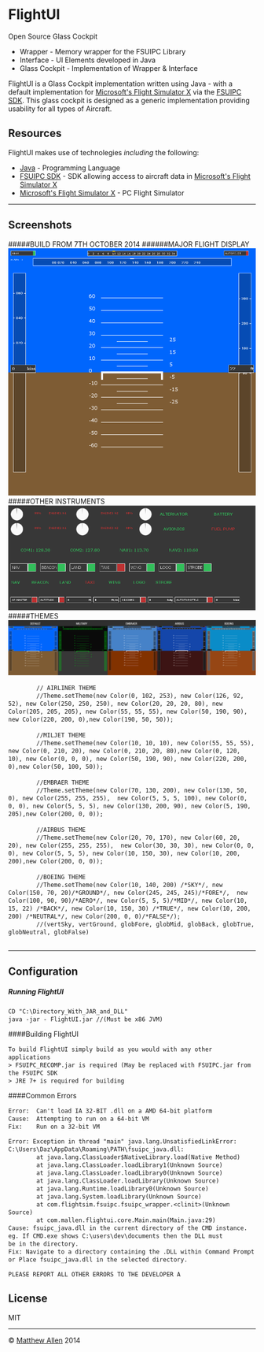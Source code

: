 FlightUI 
=========
Open Source Glass Cockpit

  - Wrapper - Memory wrapper for the FSUIPC Library
  - Interface - UI Elements developed in Java
  - Glass Cockpit - Implementation of Wrapper & Interface

FlightUI is a Glass Cockpit implementation written using Java - with a default implementation for [Microsoft's Flight Simulator X] via the [FSUIPC SDK]. This glass cockpit is designed as a generic implementation providing usability for all types of Aircraft.


Resources
-----------

FlightUI makes use of technolegies *including* the following:
* [Java] - Programming Language
* [FSUIPC SDK] - SDK allowing access to aircraft data in [Microsoft's Flight Simulator X]
* [Microsoft's Flight Simulator X] - PC Flight Simulator


---
Screenshots
---
#####BUILD FROM 7TH OCTOBER 2014
######MAJOR FLIGHT DISPLAY
![FlightUI Screenshot as of 7/10/2014](https://raw.githubusercontent.com/Daz44/FlightUI/master/other/Screenshot.PNG)
#####OTHER INSTRUMENTS
![FlightUI Screenshot as of 7/10/2014](https://raw.githubusercontent.com/Daz44/FlightUI/master/other/Screenshot2.PNG)
#####THEMES
![FlightUI Screenshot as of 7/10/2014](https://raw.githubusercontent.com/Daz44/FlightUI/master/other/Themes.png)
```
		// AIRLINER THEME 
		//Theme.setTheme(new Color(0, 102, 253), new Color(126, 92, 52), new Color(250, 250, 250), new Color(20, 20, 20, 80), new Color(205, 205, 205), new Color(55, 55, 55), new Color(50, 190, 90), new Color(220, 200, 0),new Color(190, 50, 50));
		
		//MILJET THEME
		//Theme.setTheme(new Color(10, 10, 10), new Color(55, 55, 55), new Color(0, 210, 20), new Color(0, 210, 20, 80),new Color(0, 120, 10), new Color(0, 0, 0), new Color(50, 190, 90), new Color(220, 200, 0),new Color(50, 100, 50));
		
		//EMBRAER THEME
		//Theme.setTheme(new Color(70, 130, 200), new Color(130, 50, 0), new Color(255, 255, 255),  new Color(5, 5, 5, 100), new Color(0, 0, 0), new Color(5, 5, 5), new Color(130, 200, 90), new Color(5, 190, 205),new Color(200, 0, 0));
		
		//AIRBUS THEME
		//Theme.setTheme(new Color(20, 70, 170), new Color(60, 20, 20), new Color(255, 255, 255),  new Color(30, 30, 30), new Color(0, 0, 0), new Color(5, 5, 5), new Color(10, 150, 30), new Color(10, 200, 200),new Color(200, 0, 0));
		
		//BOEING THEME
		//Theme.setTheme(new Color(10, 140, 200) /*SKY*/, new Color(150, 70, 20)/*GROUND*/, new Color(245, 245, 245)/*FORE*/,  new Color(100, 90, 90)/*AERO*/, new Color(5, 5, 5)/*MID*/, new Color(10, 15, 22) /*BACK*/, new Color(10, 150, 30) /*TRUE*/, new Color(10, 200, 200) /*NEUTRAL*/, new Color(200, 0, 0)/*FALSE*/);		
		//(vertSky, vertGround, globFore, globMid, globBack, globTrue, globNeutral, globFalse)
		
```
---
Configuration
-------------

##### Running FlightUI
```
CD "C:\Directory_With_JAR_and_DLL"
java -jar - FlightUI.jar //(Must be x86 JVM)

```
####Building FlightUI
```
To build FlightUI simply build as you would with any other applications
> FSUIPC_RECOMP.jar is required (May be replaced with FSUIPC.jar from the FSUIPC SDK
> JRE 7+ is required for building
```

####Common Errors
```
Error:  Can't load IA 32-BIT .dll on a AMD 64-bit platform
Cause:  Attempting to run on a 64-bit VM
Fix:    Run on a 32-bit VM
```
```
Error: Exception in thread "main" java.lang.UnsatisfiedLinkError: C:\Users\Daz\AppData\Roaming\PATH\fsuipc_java.dll:
        at java.lang.ClassLoader$NativeLibrary.load(Native Method)
        at java.lang.ClassLoader.loadLibrary1(Unknown Source)
        at java.lang.ClassLoader.loadLibrary0(Unknown Source)
        at java.lang.ClassLoader.loadLibrary(Unknown Source)
        at java.lang.Runtime.loadLibrary0(Unknown Source)
        at java.lang.System.loadLibrary(Unknown Source)
        at com.flightsim.fsuipc.fsuipc_wrapper.<clinit>(Unknown Source)
        at com.mallen.flightui.core.Main.main(Main.java:29)
Cause: fsuipc_java.dll in the current directory of the CMD instance. eg. If CMD.exe shows C:\users\dev\documents then the DLL must        be in the directory.
Fix: Navigate to a directory containing the .DLL within Command Prompt or Place fsuipc_java.dll in the selected directory.
```
```
PLEASE REPORT ALL OTHER ERRORS TO THE DEVELOPER A
```



License
----

MIT

-------------------
&copy; [Matthew Allen] 2014

[Matthew Allen]:http://www.github.com/daz44
[FSUIPC SDK]:http://www.schiratti.com/dowson.html
[Microsoft's Flight Simulator X]:https://en.wikipedia.org/wiki/Microsoft_Flight_Simulator_X
[Java]:http://www.java.com
